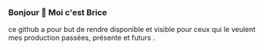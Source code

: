 ### Bonjour 👋 Moi c'est Brice

ce github a pour but de rendre disponible et visible pour ceux qui le veulent mes production passées, présente et futurs .

<!--
**BriceBourret/BriceBourret** is a ✨ _special_ ✨ repository because its `README.md` (this file) appears on your GitHub profile.

Here are some ideas to get you started:

- 🔭 I’m currently working on ...
- 🌱 I’m currently learning ...
- 👯 I’m looking to collaborate on ...
- 🤔 I’m looking for help with ...
- 💬 Ask me about ...
- 📫 How to reach me: ...
- 😄 Pronouns: ...
- ⚡ Fun fact: ...
-->

